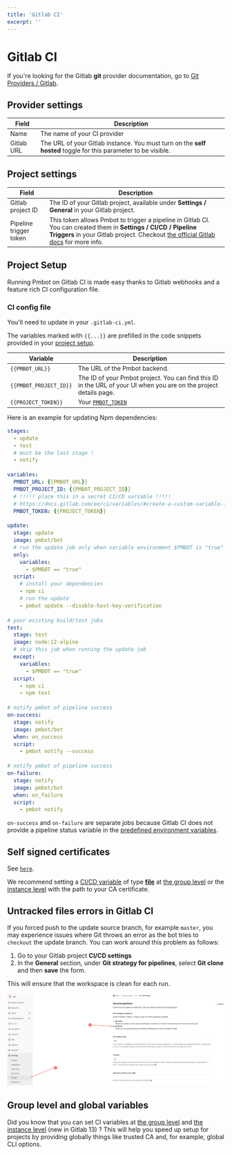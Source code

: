 ```yaml
---
title: 'Gitlab CI'
excerpt: ''
---
```


# Gitlab CI

<div class="blockquote" data-props='{ "mod": "warning" }'>

If you're looking for the Gitlab **git** provider documentation, go to [Git Providers / Gitlab](../git-providers/gitlab).

</div>

## Provider settings

| Field | Description |
| --- | --- |
| Name | The name of your CI provider |
| Gitlab URL | The URL of your Gitlab instance. You must turn on the **self hosted** toggle for this parameter to be visible. |

## Project settings

| Field | Description |
| --- | --- |
| Gitlab project ID | The ID of your Gitlab project, available under **Settings / General** in your Gitlab project. |
| Pipeline trigger token | This token allows Pmbot to trigger a pipeline in Gitlab CI. You can created them in **Settings / CI/CD / Pipeline Triggers** in your Gitlab project. Checkout [the official Gitlab docs](https://docs.gitlab.com/ee/ci/triggers/#adding-a-new-trigger) for more info. |

## Project Setup

Running Pmbot on Gitlab CI is made easy thanks to Gitlab webhooks and a feature rich CI configuration file.

### CI config file

You'll need to update in your `.gitlab-ci.yml`. 

The variables marked with `{{...}}` are prefilled in the code snippets provided in your [project setup](/core/projects#setup).

| Variable | Description |
| --- | --- |
| `{{PMBOT_URL}}` | The URL of the Pmbot backend. |
| `{{PMBOT_PROJECT_ID}}` | The ID of your Pmbot project. You can find this ID in the URL of your UI when you are on the project details page. |
| `{{PROJECT_TOKEN}}` | Your [`PMBOT_TOKEN`](#pmbot_token) |

Here is an example for updating Npm dependencies:

<div class="code-group" data-props='{ "lineNumbers": [true], "labels": [".gitlab-ci.yml"] }'>

```yaml
stages:
  - update
  - test
  # must be the last stage !
  - notify

variables:
  PMBOT_URL: {{PMBOT_URL}}
  PMBOT_PROJECT_ID: {{PMBOT_PROJECT_ID}}
  # !!!!! place this in a secret CI/CD variable !!!!!
  # https://docs.gitlab.com/ee/ci/variables/#create-a-custom-variable-in-the-ui
  PMBOT_TOKEN: {{PROJECT_TOKEN}}

update:
  stage: update
  image: pmbot/bot
  # run the update job only when variable environment $PMBOT is "true"
  only:
    variables:
      - $PMBOT == "true"
  script:
    # install your dependencies
    - npm ci
    # run the update
    - pmbot update --disable-host-key-verification

# your existing build/test jobs
test:
  stage: test
  image: node:12-alpine
  # skip this job when running the update job
  except:
    variables:
      - $PMBOT == "true"
  script:
    - npm ci
    - npm test

# notify pmbot of pipeline success
on-success:
  stage: notify
  image: pmbot/bot
  when: on_success
  script:
    - pmbot notify --success

# notify pmbot of pipeline success
on-failure:
  stage: notify
  image: pmbot/bot
  when: on_failure
  script:
    - pmbot notify

```

</div>

<div class="blockquote" data-props='{ "mod": "info" }'>

`on-success` and `on-failure` are separate jobs because Gitlab CI does not provide a pipeline status variable in the [predefined environment variables](https://docs.gitlab.com/ee/ci/variables/predefined_variables.html). 

</div>

## Self signed certificates

See [`here`](/core/cli#self-signed-certificates).

We recommend setting a [CI/CD variable](https://docs.gitlab.com/ee/ci/variables/) of type [**file**](https://docs.gitlab.com/ee/ci/variables/#custom-environment-variables-of-type-file) at [the group level](https://docs.gitlab.com/ee/ci/variables/#group-level-environment-variables) or the [instance level]() with the path to your CA certificate.

## Untracked files errors in Gitlab CI

If you forced push to the update source branch, for example `master`, you may experience issues where Git throws an error as the bot tries to `checkout` the update branch. You can work around this problem as follows:

1. Go to your Gitlab project **CI/CD settings**
2. In the **General** section, under **Git strategy for pipelines**, select **Git clone** and then **save** the form.

This will ensure that the workspace is clean for each run.

![](../../../images/gitlab-clone.png)

## Group level and global variables

Did you know that you can set CI variables at [the group level](https://docs.gitlab.com/ee/ci/variables/) and [the instance level](https://docs.gitlab.com/ee/ci/variables/#instance-level-cicd-environment-variables) (new in Gitlab 13) ? This will help you speed up setup for projects by providing globally things like trusted CA and, for example, global CLI options. 
